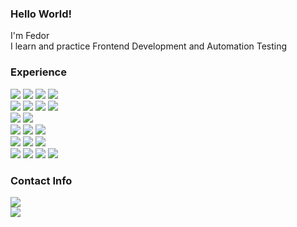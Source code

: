 ### Hello World!

I'm Fedor<br/>
I learn and practice Frontend Development and Automation Testing


### Experience<br/>
[<img src="https://img.shields.io/badge/JavaScript-f0db4f?style=flat-square&logo=javascript&logoColor=gray">](https://developer.mozilla.org/ru/docs/Web/JavaScript)
[<img src="https://img.shields.io/badge/HTML-e96228?style=flat-square&logo=html&logoColor=white">](https://html.spec.whatwg.org/)
[<img src="https://img.shields.io/badge/CSS-1c84c1?style=flat-square&logo=css&logoColor=white">](https://devdocs.io/css/)
[<img src="https://img.shields.io/badge/Figma-f76e5f?style=flat-square&logo=figma&logoColor=white">](https://www.figma.com/)<br/>
[<img src="https://img.shields.io/badge/Java-f89820?style=flat-square&logo=java&logoColor=white">](https://www.java.com/)
[<img src="https://img.shields.io/badge/Selenide-b400b4?style=flat-square&logo=selenide&logoColor=white">](https://selenide.org/)
[<img src="https://img.shields.io/badge/Selenium-00ae00?style=flat-square&logo=selenium&logoColor=white">](https://www.selenium.dev/)
[<img src="https://img.shields.io/badge/Junit5-25A162?style=flat-square&logo=junit5&logoColor=white">](https://junit.org/junit5/)<br/>
[<img src="https://img.shields.io/badge/REST%20Assured-109b2e?style=flat-square&logo=restassured&logoColor=white">](https://rest-assured.io/)
[<img src="https://img.shields.io/badge/Microsoft%20SQL%20Server-a91d22?style=flat-square&logo=microsoftsqlserver&logoColor=white">](https://www.microsoft.com/en-us/sql-server/)<br/>
[<img src="https://img.shields.io/badge/PostgreSQL-336791?style=flat-square&logo=postgresql&logoColor=white">](https://www.postgresql.org/)
[<img src="https://img.shields.io/badge/Git-3f2e00?style=flat-square&logo=git&logoColor=white">](https://git-scm.com/) 
[<img src="https://img.shields.io/badge/Jenkins-D24939?style=flat-square&logo=jenkins&logoColor=white">](https://www.jenkins.io/)<br/> 
[<img src="https://img.shields.io/badge/Allure%20Report-ffd050?style=flat-square&logo=allure&logoColor=white">](https://docs.qameta.io/allure/)
[<img src="https://img.shields.io/badge/Postman-ff6c37?style=flat-square&logo=postman&logoColor=white">](https://www.postman.com/) 
[<img src="https://img.shields.io/badge/Soap%20UI-fcdc00?style=flat-square&logo=soapui&logoColor=white">](https://www.soapui.org/)  
[<img src="https://img.shields.io/badge/JMeter-b3204e?style=flat-square&logo=jmeter&logoColor=white">](https://jmeter.apache.org/)
[<img src="https://img.shields.io/badge/Appium-c9e9eb?style=flat-square&logo=appium&logoColor=white">](https://appium.io/)
[<img src="https://img.shields.io/badge/Docker-24b2e4?style=flat-square&logo=docker&logoColor=white">](https://www.docker.com/)
[<img src="https://img.shields.io/badge/Fiddler-5ce500?style=flat-square&logo=fiddler&logoColor=white">](https://www.telerik.com/fiddler)
<br/>


### Contact Info<br/>
<a href="mailto:parenkov.fedor@gmail.com">![](https://img.shields.io/badge/Gmail-Address-informational?style=flat&logo=gmail&logoColor=white&color=e04a3e)</a><br/>
[![](https://img.shields.io/badge/Telegram-Account-informational?style=flat&logo=telegram&logoColor=white&color=31a2db)](https://t.me/wakeuptheo)<br/>
